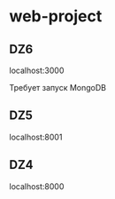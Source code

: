 # web-project


## DZ6

localhost:3000

Требует запуск MongoDB

## DZ5

localhost:8001

## DZ4

localhost:8000
